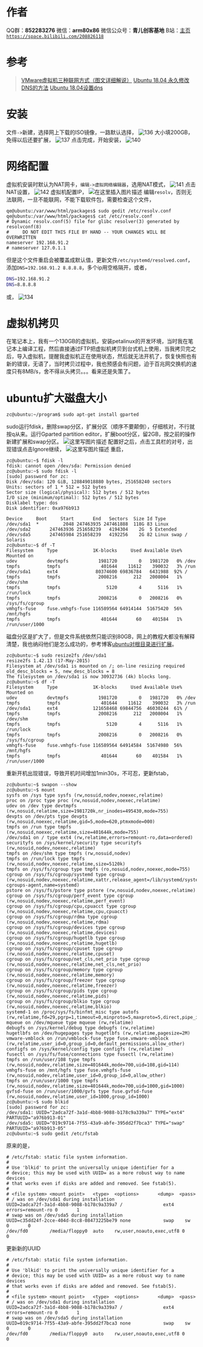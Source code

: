 ﻿# 作者
QQ群：**852283276**
微信：**arm80x86**
微信公众号：**青儿创客基地**
B站：[主页 `https://space.bilibili.com/208826118`](https://space.bilibili.com/208826118)

# 参考
> [VMware虚拟机三种联网方式（图文详细解说）](https://blog.csdn.net/qq_28090573/article/details/78730552)
> [Ubuntu 18.04 永久修改DNS的方法](https://blog.csdn.net/weixin_43640082/article/details/83859885)
> [Ubuntu 18.04设置dns](https://www.cnblogs.com/breezey/p/9155988.html)

# 安装
文件`->`新建，选择网上下载的ISO镜像，一路默认选择，
![136](https://img-blog.csdnimg.cn/20190621155146526.png?x-oss-process=image/watermark,type_ZmFuZ3poZW5naGVpdGk,shadow_10,text_aHR0cHM6Ly9ibG9nLmNzZG4ubmV0L1podV9aaHVfMjAwOQ==,size_16,color_FFFFFF,t_70)
大小填200GB，免得以后还要扩展，
![137](https://img-blog.csdnimg.cn/20190621155322234.png?x-oss-process=image/watermark,type_ZmFuZ3poZW5naGVpdGk,shadow_10,text_aHR0cHM6Ly9ibG9nLmNzZG4ubmV0L1podV9aaHVfMjAwOQ==,size_16,color_FFFFFF,t_70)
点击完成，开始安装，
![140](https://img-blog.csdnimg.cn/20190621155733905.png?x-oss-process=image/watermark,type_ZmFuZ3poZW5naGVpdGk,shadow_10,text_aHR0cHM6Ly9ibG9nLmNzZG4ubmV0L1podV9aaHVfMjAwOQ==,size_16,color_FFFFFF,t_70)
# 网络配置
虚拟机安装时默认为NAT网卡，`编辑->虚拟网络编辑器`，选用NAT模式，
![141](https://img-blog.csdnimg.cn/20190621194645762.png?x-oss-process=image/watermark,type_ZmFuZ3poZW5naGVpdGk,shadow_10,text_aHR0cHM6Ly9ibG9nLmNzZG4ubmV0L1podV9aaHVfMjAwOQ==,size_16,color_FFFFFF,t_70)
点击NAT设置，
![142](https://img-blog.csdnimg.cn/20190621194724930.png?x-oss-process=image/watermark,type_ZmFuZ3poZW5naGVpdGk,shadow_10,text_aHR0cHM6Ly9ibG9nLmNzZG4ubmV0L1podV9aaHVfMjAwOQ==,size_16,color_FFFFFF,t_70)
虚拟机配置IP，
![在这里插入图片描述](https://img-blog.csdnimg.cn/201906211948179.png?x-oss-process=image/watermark,type_ZmFuZ3poZW5naGVpdGk,shadow_10,text_aHR0cHM6Ly9ibG9nLmNzZG4ubmV0L1podV9aaHVfMjAwOQ==,size_16,color_FFFFFF,t_70)
编辑`resolv`，否则无法联网，一旦不能联网，不能下载软件包，需要检查这个文件，
```shell
qe@ubuntu:/var/www/html/packages$ sudo gedit /etc/resolv.conf 
qe@ubuntu:/var/www/html/packages$ cat /etc/resolv.conf 
# Dynamic resolv.conf(5) file for glibc resolver(3) generated by resolvconf(8)
#     DO NOT EDIT THIS FILE BY HAND -- YOUR CHANGES WILL BE OVERWRITTEN
nameserver 192.168.91.2
# nameserver 127.0.1.1
```
但是这个文件重启会被覆盖成默认值，更新文件`/etc/systemd/resolved.conf`，添加`DNS=192.168.91.2 8.8.8.8`，多个ip用空格隔开，或者，
```bash
DNS=192.168.91.2
DNS=8.8.8.8
```
或，
![134](https://img-blog.csdnimg.cn/20200307233449574.png?x-oss-process=image/watermark,type_ZmFuZ3poZW5naGVpdGk,shadow_10,text_aHR0cHM6Ly9ibG9nLmNzZG4ubmV0L1podV9aaHVfMjAwOQ==,size_16,color_FFFFFF,t_70)
# 虚拟机拷贝
在笔记本上，我有一个130GB的虚拟机，安装petalinux的开发环境，当时我在笔记本上编译工程，然后直接通过FTP把虚拟机拷贝到台式机上使用，当我拷贝完之后，导入虚拟机，提醒我虚拟机正在使用状态，然后就无法开机了，恢复快照也有新的错误，无语了，当时拷贝过程中，我也预感会有问题，迫于百兆网交换机的速度只有8MB/s，舍不得从头拷贝。。。看来还是失策了。
# ubuntu扩大磁盘大小
```shell
zc@ubuntu:~/program$ sudo apt-get install gparted
```
sudo运行fdisk，删除swap分区，扩展分区（顺序不要颠倒），仔细核对，不行就按q从来。运行Gparted partition editor，扩展boot分区，留2GB，按之前的操作新建扩展和swap分区。
![这里写图片描述](https://img-blog.csdn.net/20180703234443613?watermark/2/text/aHR0cHM6Ly9ibG9nLmNzZG4ubmV0L1podV9aaHVfMjAwOQ==/font/5a6L5L2T/fontsize/400/fill/I0JBQkFCMA==/dissolve/70)
配置好之后，点击工具栏的对号，出现错误点击Ignore继续，
![这里写图片描述](https://img-blog.csdn.net/20180703234828894?watermark/2/text/aHR0cHM6Ly9ibG9nLmNzZG4ubmV0L1podV9aaHVfMjAwOQ==/font/5a6L5L2T/fontsize/400/fill/I0JBQkFCMA==/dissolve/70)
重启，
```shell
zc@ubuntu:~$ fdisk -l
fdisk: cannot open /dev/sda: Permission denied
zc@ubuntu:~$ sudo fdisk -l
[sudo] password for zc: 
Disk /dev/sda: 120 GiB, 128849018880 bytes, 251658240 sectors
Units: sectors of 1 * 512 = 512 bytes
Sector size (logical/physical): 512 bytes / 512 bytes
I/O size (minimum/optimal): 512 bytes / 512 bytes
Disklabel type: dos
Disk identifier: 0xa976b913

Device     Boot     Start       End   Sectors  Size Id Type
/dev/sda1  *         2048 247463935 247461888  118G 83 Linux
/dev/sda2       247463936 251658239   4194304    2G  5 Extended
/dev/sda5       247465984 251658239   4192256    2G 82 Linux swap / Solaris
zc@ubuntu:~$ df -T
Filesystem     Type             1K-blocks     Used Available Use% Mounted on
udev           devtmpfs           1981720        0   1981720   0% /dev
tmpfs          tmpfs               401644    11612    390032   3% /run
/dev/sda1      ext4              80374600 69836784   6431988  92% /
tmpfs          tmpfs              2008216      212   2008004   1% /dev/shm
tmpfs          tmpfs                 5120        4      5116   1% /run/lock
tmpfs          tmpfs              2008216        0   2008216   0% /sys/fs/cgroup
vmhgfs-fuse    fuse.vmhgfs-fuse 116589564 64914144  51675420  56% /mnt/hgfs
tmpfs          tmpfs               401644       60    401584   1% /run/user/1000
```
磁盘分区是扩大了，但是文件系统依然只能识别80GB，网上的教程大都没有解释清楚，我也纳闷他们是怎么成功的，参考博客[ubuntu对根目录进行扩展](https://blog.csdn.net/maclinuxye/article/details/52901019)。
```shell
zc@ubuntu:~$ sudo resize2fs /dev/sda1
resize2fs 1.42.13 (17-May-2015)
Filesystem at /dev/sda1 is mounted on /; on-line resizing required
old_desc_blocks = 5, new_desc_blocks = 8
The filesystem on /dev/sda1 is now 30932736 (4k) blocks long.
zc@ubuntu:~$ df -T
Filesystem     Type             1K-blocks     Used Available Use% Mounted on
udev           devtmpfs           1981720        0   1981720   0% /dev
tmpfs          tmpfs               401644    11612    390032   3% /run
/dev/sda1      ext4             121658468 69844756  46030244  61% /
tmpfs          tmpfs              2008216      212   2008004   1% /dev/shm
tmpfs          tmpfs                 5120        4      5116   1% /run/lock
tmpfs          tmpfs              2008216        0   2008216   0% /sys/fs/cgroup
vmhgfs-fuse    fuse.vmhgfs-fuse 116589564 64914584  51674980  56% /mnt/hgfs
tmpfs          tmpfs               401644       60    401584   1% /run/user/1000
```
重新开机出现错误，导致开机时间增加1min30s，不可忍，更新fstab，
```shell
zc@ubuntu:~$ swapon --show
zc@ubuntu:~$ mount
sysfs on /sys type sysfs (rw,nosuid,nodev,noexec,relatime)
proc on /proc type proc (rw,nosuid,nodev,noexec,relatime)
udev on /dev type devtmpfs (rw,nosuid,relatime,size=1981720k,nr_inodes=495430,mode=755)
devpts on /dev/pts type devpts (rw,nosuid,noexec,relatime,gid=5,mode=620,ptmxmode=000)
tmpfs on /run type tmpfs (rw,nosuid,noexec,relatime,size=401644k,mode=755)
/dev/sda1 on / type ext4 (rw,relatime,errors=remount-ro,data=ordered)
securityfs on /sys/kernel/security type securityfs (rw,nosuid,nodev,noexec,relatime)
tmpfs on /dev/shm type tmpfs (rw,nosuid,nodev)
tmpfs on /run/lock type tmpfs (rw,nosuid,nodev,noexec,relatime,size=5120k)
tmpfs on /sys/fs/cgroup type tmpfs (ro,nosuid,nodev,noexec,mode=755)
cgroup on /sys/fs/cgroup/systemd type cgroup (rw,nosuid,nodev,noexec,relatime,xattr,release_agent=/lib/systemd/systemd-cgroups-agent,name=systemd)
pstore on /sys/fs/pstore type pstore (rw,nosuid,nodev,noexec,relatime)
cgroup on /sys/fs/cgroup/perf_event type cgroup (rw,nosuid,nodev,noexec,relatime,perf_event)
cgroup on /sys/fs/cgroup/cpu,cpuacct type cgroup (rw,nosuid,nodev,noexec,relatime,cpu,cpuacct)
cgroup on /sys/fs/cgroup/rdma type cgroup (rw,nosuid,nodev,noexec,relatime,rdma)
cgroup on /sys/fs/cgroup/devices type cgroup (rw,nosuid,nodev,noexec,relatime,devices)
cgroup on /sys/fs/cgroup/hugetlb type cgroup (rw,nosuid,nodev,noexec,relatime,hugetlb)
cgroup on /sys/fs/cgroup/cpuset type cgroup (rw,nosuid,nodev,noexec,relatime,cpuset)
cgroup on /sys/fs/cgroup/net_cls,net_prio type cgroup (rw,nosuid,nodev,noexec,relatime,net_cls,net_prio)
cgroup on /sys/fs/cgroup/memory type cgroup (rw,nosuid,nodev,noexec,relatime,memory)
cgroup on /sys/fs/cgroup/freezer type cgroup (rw,nosuid,nodev,noexec,relatime,freezer)
cgroup on /sys/fs/cgroup/pids type cgroup (rw,nosuid,nodev,noexec,relatime,pids)
cgroup on /sys/fs/cgroup/blkio type cgroup (rw,nosuid,nodev,noexec,relatime,blkio)
systemd-1 on /proc/sys/fs/binfmt_misc type autofs (rw,relatime,fd=29,pgrp=1,timeout=0,minproto=5,maxproto=5,direct,pipe_ino=643)
mqueue on /dev/mqueue type mqueue (rw,relatime)
debugfs on /sys/kernel/debug type debugfs (rw,relatime)
hugetlbfs on /dev/hugepages type hugetlbfs (rw,relatime,pagesize=2M)
vmware-vmblock on /run/vmblock-fuse type fuse.vmware-vmblock (rw,relatime,user_id=0,group_id=0,default_permissions,allow_other)
configfs on /sys/kernel/config type configfs (rw,relatime)
fusectl on /sys/fs/fuse/connections type fusectl (rw,relatime)
tmpfs on /run/user/108 type tmpfs (rw,nosuid,nodev,relatime,size=401644k,mode=700,uid=108,gid=114)
vmhgfs-fuse on /mnt/hgfs type fuse.vmhgfs-fuse (rw,nosuid,nodev,relatime,user_id=0,group_id=0,allow_other)
tmpfs on /run/user/1000 type tmpfs (rw,nosuid,nodev,relatime,size=401644k,mode=700,uid=1000,gid=1000)
gvfsd-fuse on /run/user/1000/gvfs type fuse.gvfsd-fuse (rw,nosuid,nodev,relatime,user_id=1000,group_id=1000)
zc@ubuntu:~$ sudo blkid
[sudo] password for zc: 
/dev/sda1: UUID="2adca72f-3a1d-4bb8-9088-b178c9a339a7" TYPE="ext4" PARTUUID="a976b913-01"
/dev/sda5: UUID="019c9714-7f55-43a9-abfe-395dd2f7bca3" TYPE="swap" PARTUUID="a976b913-05"
zc@ubuntu:~$ sudo gedit /etc/fstab
```
原来的是，
```shell
# /etc/fstab: static file system information.
#
# Use 'blkid' to print the universally unique identifier for a
# device; this may be used with UUID= as a more robust way to name devices
# that works even if disks are added and removed. See fstab(5).
#
# <file system> <mount point>   <type>  <options>       <dump>  <pass>
# / was on /dev/sda1 during installation
UUID=2adca72f-3a1d-4bb8-9088-b178c9a339a7 /               ext4    errors=remount-ro 0       1
# swap was on /dev/sda5 during installation
UUID=c35dd24f-2cce-404d-8cc8-08473225be79 none            swap    sw              0       0
/dev/fd0        /media/floppy0  auto    rw,user,noauto,exec,utf8 0       0
```
更新新的UUID
```shell
# /etc/fstab: static file system information.
#
# Use 'blkid' to print the universally unique identifier for a
# device; this may be used with UUID= as a more robust way to name devices
# that works even if disks are added and removed. See fstab(5).
#
# <file system> <mount point>   <type>  <options>       <dump>  <pass>
# / was on /dev/sda1 during installation
UUID=2adca72f-3a1d-4bb8-9088-b178c9a339a7 /               ext4    errors=remount-ro 0       1
# swap was on /dev/sda5 during installation
UUID=019c9714-7f55-43a9-abfe-395dd2f7bca3 none            swap    sw              0       0
/dev/fd0        /media/floppy0  auto    rw,user,noauto,exec,utf8 0       0
```
